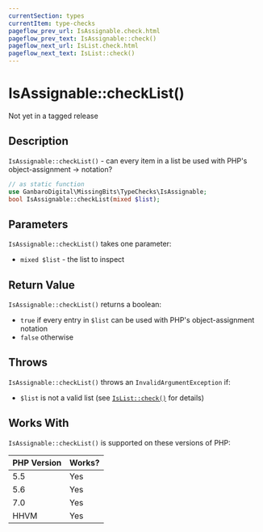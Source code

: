```yaml
---
currentSection: types
currentItem: type-checks
pageflow_prev_url: IsAssignable.check.html
pageflow_prev_text: IsAssignable::check()
pageflow_next_url: IsList.check.html
pageflow_next_text: IsList::check()
---
```


# IsAssignable::checkList()

<div class="callout warning" markdown="1">
Not yet in a tagged release
</div>

## Description

`IsAssignable::checkList()` - can every item in a list be used with PHP's object-assignment -> notation?

```php
// as static function
use GanbaroDigital\MissingBits\TypeChecks\IsAssignable;
bool IsAssignable::checkList(mixed $list);
```

## Parameters

`IsAssignable::checkList()` takes one parameter:

* `mixed $list` - the list to inspect

## Return Value

`IsAssignable::checkList()` returns a boolean:

* `true` if every entry in `$list` can be used with PHP's object-assignment notation
* `false` otherwise

## Throws

`IsAssignable::checkList()` throws an `InvalidArgumentException` if:

* `$list` is not a valid list (see [`IsList::check()`](IsList.check.html) for details)

## Works With

`IsAssignable::checkList()` is supported on these versions of PHP:

PHP Version | Works?
------------|-------
5.5 | Yes
5.6 | Yes
7.0 | Yes
HHVM | Yes
